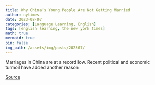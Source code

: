 ```yaml
---
title: Why China’s Young People Are Not Getting Married
author: nytimes
date: 2023-08-07
categories: [Language Learning, English]
tags: [english learning, the new york times]
math: true
mermaid: true
pin: false
img_path: /assets/img/posts/202307/
---
```


Marriages in China are at a record low. Recent political and economic turmoil have added another reason 

[Source](https://www.nytimes.com/2023/07/10/world/asia/china-marriage-rate.html)